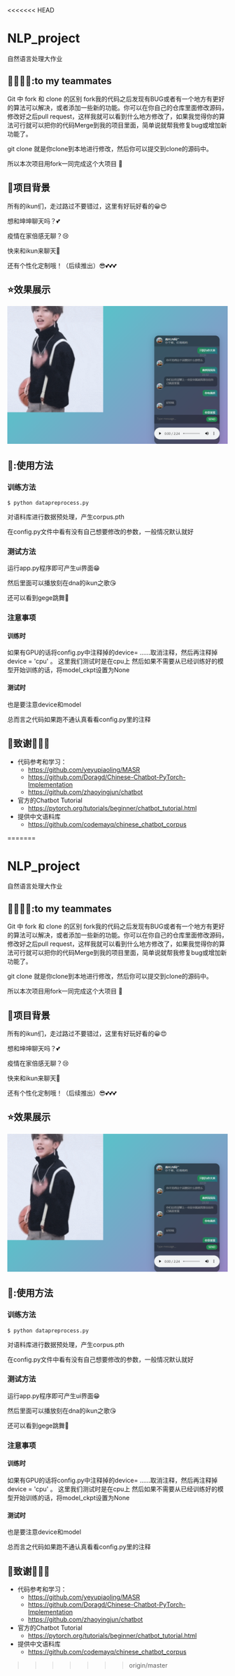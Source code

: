 <<<<<<< HEAD
# NLP_project

自然语言处理大作业
## 👨‍👨‍👦‍👦:to my teammates
Git 中 fork 和 clone 的区别
fork我的代码之后发现有BUG或者有一个地方有更好的算法可以解决，或者添加一些新的功能。你可以在你自己的仓库里面修改源码，修改好之后pull request，这样我就可以看到什么地方修改了，如果我觉得你的算法可行就可以把你的代码Merge到我的项目里面，简单说就帮我修复bug或增加新功能了。

git clone 就是你clone到本地进行修改，然后你可以提交到clone的源码中。

所以本次项目用fork一同完成这个大项目 🤩

## :rainbow:项目背景
所有的ikun们，走过路过不要错过，这里有好玩好看的😀😍

想和坤坤聊天吗？💕

疫情在家倍感无聊？😢

快来和ikun来聊天🙌

还有个性化定制哦！（后续推出）😎💕💕💕
## :star:效果展示
![image](./QA_Best_withUI/img/1.png)

## 💖:使用方法

### 训练方法

```shell
$ python datapreprocess.py
```
对语料库进行数据预处理，产生corpus.pth

在config.py文件中看有没有自己想要修改的参数，一般情况默认就好

### 测试方法

运行app.py程序即可产生ui界面😁

然后里面可以播放刻在dna的ikun之歌😘

还可以看到gege跳舞🤤

### 注意事项
#### 训练时
如果有GPU的话将config.py中注释掉的device= ......取消注释，然后再注释掉device = 'cpu' 。
这里我们测试时是在cpu上
然后如果不需要从已经训练好的模型开始训练的话，将model_ckpt设置为None
#### 测试时
也是要注意device和model

总而言之代码如果跑不通认真看看config.py里的注释


## :pray:致谢🌷🌷🌷
* 代码参考和学习：
  * https://github.com/yeyupiaoling/MASR
  * https://github.com/Doragd/Chinese-Chatbot-PyTorch-Implementation
  * https://github.com/zhaoyingjun/chatbot
* 官方的Chatbot Tutorial
  * <https://pytorch.org/tutorials/beginner/chatbot_tutorial.html>
* 提供中文语料库
  * <https://github.com/codemayq/chinese_chatbot_corpus> 


=======
# NLP_project

自然语言处理大作业
## 👨‍👨‍👦‍👦:to my teammates
Git 中 fork 和 clone 的区别
fork我的代码之后发现有BUG或者有一个地方有更好的算法可以解决，或者添加一些新的功能。你可以在你自己的仓库里面修改源码，修改好之后pull request，这样我就可以看到什么地方修改了，如果我觉得你的算法可行就可以把你的代码Merge到我的项目里面，简单说就帮我修复bug或增加新功能了。

git clone 就是你clone到本地进行修改，然后你可以提交到clone的源码中。

所以本次项目用fork一同完成这个大项目 🤩

## :rainbow:项目背景
所有的ikun们，走过路过不要错过，这里有好玩好看的😀😍

想和坤坤聊天吗？💕

疫情在家倍感无聊？😢

快来和ikun来聊天🙌

还有个性化定制哦！（后续推出）😎💕💕💕
## :star:效果展示
![image](QA_Best_withUI\img\1.png)

## 💖:使用方法

### 训练方法

```shell
$ python datapreprocess.py
```
对语料库进行数据预处理，产生corpus.pth

在config.py文件中看有没有自己想要修改的参数，一般情况默认就好

### 测试方法

运行app.py程序即可产生ui界面😁

然后里面可以播放刻在dna的ikun之歌😘

还可以看到gege跳舞🤤

### 注意事项
#### 训练时
如果有GPU的话将config.py中注释掉的device= ......取消注释，然后再注释掉device = 'cpu' 。
这里我们测试时是在cpu上
然后如果不需要从已经训练好的模型开始训练的话，将model_ckpt设置为None
#### 测试时
也是要注意device和model

总而言之代码如果跑不通认真看看config.py里的注释


## :pray:致谢🌷🌷🌷
* 代码参考和学习：
  * https://github.com/yeyupiaoling/MASR
  * https://github.com/Doragd/Chinese-Chatbot-PyTorch-Implementation
  * https://github.com/zhaoyingjun/chatbot
* 官方的Chatbot Tutorial
  * <https://pytorch.org/tutorials/beginner/chatbot_tutorial.html>
* 提供中文语料库
  * <https://github.com/codemayq/chinese_chatbot_corpus> 


>>>>>>> origin/master
